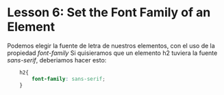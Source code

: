 # Lesson 6: Set the Font Family of an Element

Podemos elegir la fuente de letra de nuestros elementos, con el uso de la propiedad _font-family_
Si quisieramos que un elemento h2 tuviera la fuente _sans-serif_, deberiamos hacer esto:

~~~css
    h2{
        font-family: sans-serif;
    }
~~~